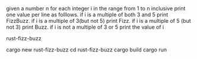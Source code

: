 given a number n for each integer i in the range from 1 to n inclusive print one value per line as folllows. if i is a multiple of both 3 and 5 print FizzBuzz. if i is a multiple of 3(but not 5) print Fizz. if i is a multiple of 5 (but not 3) print Buzz. if i is not a multiple of 3 or 5 print the value of i

rust-fizz-buzz

cargo new rust-fizz-buzz
cd rust-fizz-buzz
cargo build
cargo run


